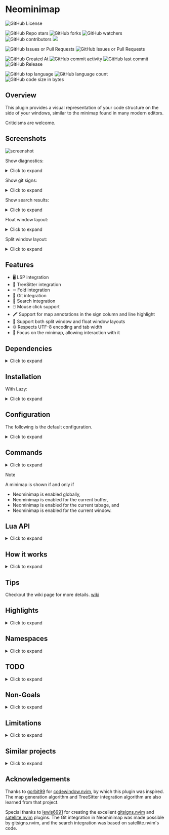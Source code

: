 # Neominimap

![GitHub License](https://img.shields.io/github/license/Isrothy/neominimap.nvim)

![GitHub Repo stars](https://img.shields.io/github/stars/Isrothy/neominimap.nvim)
![GitHub forks](https://img.shields.io/github/forks/Isrothy/neominimap.nvim)
![GitHub watchers](https://img.shields.io/github/watchers/Isrothy/neominimap.nvim)
![GitHub contributors](https://img.shields.io/github/contributors/Isrothy/neominimap.nvim)
<a href="https://dotfyle.com/plugins/Isrothy/neominimap.nvim">
  <img src="https://dotfyle.com/plugins/Isrothy/neominimap.nvim/shield" />
</a>

![GitHub Issues or Pull Requests](https://img.shields.io/github/issues/Isrothy/neominimap.nvim)
![GitHub Issues or Pull Requests](https://img.shields.io/github/issues-pr/Isrothy/neominimap.nvim)

![GitHub Created At](https://img.shields.io/github/created-at/Isrothy/neominimap.nvim)
![GitHub commit activity](https://img.shields.io/github/commit-activity/m/Isrothy/neominimap.nvim)
![GitHub last commit](https://img.shields.io/github/last-commit/Isrothy/neominimap.nvim)
![GitHub Release](https://img.shields.io/github/v/release/Isrothy/neominimap.nvim)

![GitHub top language](https://img.shields.io/github/languages/top/Isrothy/neominimap.nvim)
![GitHub language count](https://img.shields.io/github/languages/count/Isrothy/neominimap.nvim)
![GitHub code size in bytes](https://img.shields.io/github/languages/code-size/Isrothy/neominimap.nvim)

## Overview

This plugin provides a visual representation of your code structure on the side
of your windows, similar to the minimap found in many modern editors.

Criticisms are welcome.

## Screenshots

![screenshot](https://github.com/user-attachments/assets/029d61c7-94ac-4e68-9308-3c82a3c07fef)

Show diagnostics:

<details>
 <summary>Click to expand</summary>

![image](https://github.com/user-attachments/assets/0710873b-bfa8-4102-bd6f-dbd9dd5cb9fd)

</details>

Show git signs:

<details>
 <summary>Click to expand</summary>

![image](https://github.com/user-attachments/assets/383ab582-884d-4fd5-86ab-1324ebedd7c0)

</details>

Show search results:

<details>
 <summary>Click to expand</summary>

![image](https://github.com/user-attachments/assets/83a1a5a5-7bc7-48cc-9c01-39de75fada94)

</details>

Float window layout:

<details>
 <summary>Click to expand</summary>

![image](https://github.com/user-attachments/assets/71a14460-e8c0-468f-b7bc-6e991df1f042)

</details>

Split window layout:

<details>
 <summary>Click to expand</summary>

![image](https://github.com/user-attachments/assets/8a4fc48b-4811-4cee-a964-eccc5fda9a57)

</details>

## Features

- 🖥️ LSP integration
- 🌳 TreeSitter integration
- ➖  Fold integration
- 🔀 Git integration
- 🔎 Search integration
- 🖱️ Mouse click support
- 🖍️ Support for map annotations in the sign column and line highlight
- 📐 Support both split window and float window layouts
- 🌐 Respects UTF-8 encoding and tab width
- 🎯 Focus on the minimap, allowing interaction with it

## Dependencies

<details>
 <summary>Click to expand</summary>

- A font that supports dispalys **Braille Patterns** Unicode block
- Optional: [nvim-treesitter](https://github.com/nvim-treesitter/nvim-treesitter) for highlighting
- Optional: [gitsigns.nvim](https://github.com/lewis6991/gitsigns.nvim) for Git integration

</details>

## Installation

With Lazy:

<details>
 <summary>Click to expand</summary>

```lua
---@module "neominimap.config.meta"
{
    "Isrothy/neominimap.nvim",
    version = "v3.*.*",
    enabled = true,
    lazy = false, -- NOTE: NO NEED to Lazy load
    -- Optional
    keys = {
            -- Global Minimap Controls
            { "<leader>nm", "<cmd>Neominimap toggle<cr>", desc = "Toggle global minimap" },
            { "<leader>no", "<cmd>Neominimap on<cr>", desc = "Enable global minimap" },
            { "<leader>nc", "<cmd>Neominimap off<cr>", desc = "Disable global minimap" },
            { "<leader>nr", "<cmd>Neominimap refresh<cr>", desc = "Refresh global minimap" },

            -- Window-Specific Minimap Controls
            { "<leader>nwt", "<cmd>Neominimap winToggle<cr>", desc = "Toggle minimap for current window" },
            { "<leader>nwr", "<cmd>Neominimap winRefresh<cr>", desc = "Refresh minimap for current window" },
            { "<leader>nwo", "<cmd>Neominimap winOn<cr>", desc = "Enable minimap for current window" },
            { "<leader>nwc", "<cmd>Neominimap winOff<cr>", desc = "Disable minimap for current window" },

            -- Tab-Specific Minimap Controls
            { "<leader>ntt", "<cmd>Neominimap tabToggle<cr>", desc = "Toggle minimap for current tab" },
            { "<leader>ntr", "<cmd>Neominimap tabRefresh<cr>", desc = "Refresh minimap for current tab" },
            { "<leader>nto", "<cmd>Neominimap tabOn<cr>", desc = "Enable minimap for current tab" },
            { "<leader>ntc", "<cmd>Neominimap tabOff<cr>", desc = "Disable minimap for current tab" },

            -- Buffer-Specific Minimap Controls
            { "<leader>nbt", "<cmd>Neominimap bufToggle<cr>", desc = "Toggle minimap for current buffer" },
            { "<leader>nbr", "<cmd>Neominimap bufRefresh<cr>", desc = "Refresh minimap for current buffer" },
            { "<leader>nbo", "<cmd>Neominimap bufOn<cr>", desc = "Enable minimap for current buffer" },
            { "<leader>nbc", "<cmd>Neominimap bufOff<cr>", desc = "Disable minimap for current buffer" },

            ---Focus Controls
            { "<leader>nf", "<cmd>Neominimap focus<cr>", desc = "Focus on minimap" },
            { "<leader>nu", "<cmd>Neominimap unfocus<cr>", desc = "Unfocus minimap" },
            { "<leader>ns", "<cmd>Neominimap toggleFocus<cr>", desc = "Switch focus on minimap" },
    },
    init = function()
        -- The following options are recommended when layout == "float"
        vim.opt.wrap = false
        vim.opt.sidescrolloff = 36 -- Set a large value

        --- Put your configuration here
        ---@type Neominimap.UserConfig
        vim.g.neominimap = {
            auto_enable = true,
        }
    end,
}
```

</details>

## Configuration

The following is the default configuration.

<details>
 <summary>Click to expand</summary>

```lua
{
    -- Enable the plugin by default
    auto_enable = true, ---@type boolean

    -- Log level
    log_level = vim.log.levels.OFF, ---@type integer

    -- Notification level
    notification_level = vim.log.levels.INFO, ---@type integer

    -- Path to the log file
    log_path = vim.fn.stdpath("data") .. "/neominimap.log", ---@type string

    -- Minimap will not be created for buffers of these types
    ---@type string[]
    exclude_filetypes = {
        "help",
    },

    -- Minimap will not be created for buffers of these types
    ---@type string[]
    exclude_buftypes = {
        "nofile",
        "nowrite",
        "quickfix",
        "terminal",
        "prompt",
    },

    -- When false is returned, the minimap will not be created for this buffer
    ---@type fun(bufnr: integer): boolean
    buf_filter = function()
        return true
    end,

    -- When false is returned, the minimap will not be created for this window
    ---@type fun(winid: integer): boolean
    win_filter = function()
        return true
    end,

    -- How many columns a dot should span
    x_multiplier = 4, ---@type integer

    -- How many rows a dot should span
    y_multiplier = 1, ---@type integer

    ---@alias Neominimap.Config.LayoutType "split" | "float"

    --- Either `split` or `float`
    --- When layout is set to `float`,
    --- the minimap will be created in floating windows attached to all suitable windows
    --- When layout is set to `split`,
    --- the minimap will be created in one split window
    layout = "float", ---@type Neominimap.Config.LayoutType

    --- Used when `layout` is set to `split`
    split = {
        minimap_width = 20, ---@type integer

        ---@alias Neominimap.Config.SplitDirection "left" | "right"
        direction = "right", ---@type Neominimap.Config.SplitDirection

        ---Automatically close the split window when it is the last window
        close_if_last_window = false, ---@type boolean
    },

    --- Used when `layout` is set to `float`
    float = {
        minimap_width = 20, ---@type integer

        --- If set to nil, there is no maximum height restriction
        --- @type integer
        max_minimap_height = nil,

        margin = {
            right = 0, ---@type integer
            top = 0, ---@type integer
            bottom = 0, ---@type integer
        },
        z_index = 1, ---@type integer

        --- Border style of the floating window.
        --- Accepts all usual border style options (e.g., "single", "double")
        --- @type string | string[] | [string, string][]
        window_border = "single",
    },

    -- For performance issue, when text changed,
    -- minimap is refreshed after a certain delay
    -- Set the delay in milliseconds
    delay = 200, ---@type integer

    -- Sync the cursor position with the minimap
    sync_cursor = true, ---@type boolean

    click = {
        -- Enable mouse click on minimap
        enabled = false, ---@type boolean
        -- Automatically switch focus to minimap when clicked
        auto_switch_focus = true, ---@type boolean
    },

    diagnostic = {
        enabled = true, ---@type boolean
        severity = vim.diagnostic.severity.WARN, ---@type integer
        mode = "line", ---@type Neominimap.Handler.MarkMode
        priority = {
            ERROR = 100, ---@type integer
            WARN = 90, ---@type integer
            INFO = 80, ---@type integer
            HINT = 70, ---@type integer
        },
    },

    git = {
        enabled = true, ---@type boolean
        mode = "sign", ---@type Neominimap.Handler.MarkMode
        priority = 6, ---@type integer
    },

    search = {
        enabled = false, ---@type boolean
        mode = "line", ---@type Neominimap.Handler.MarkMode
        priority = 20, ---@type integer
    },

    treesitter = {
        enabled = true, ---@type boolean
        priority = 200, ---@type integer
    },

    fold = {
        -- Considering fold when rendering minimap
        enabled = true, ---@type boolean
    },

    ---Overrite the default winopt
    ---@param opt vim.wo
    ---@param winid integer the window id of the source window, NOT minimap window
    winopt = function(opt, winid) end,

    ---Overrite the default bufopt
    ---@param opt vim.bo
    ---@param bufnr integer the buffer id of the source buffer, NOT minimap buffer
    bufopt = function(opt, bufnr) end,
}
```

The default `winopt` is:

```lua
{
    winhighlight = "Normal:NeominimapBackground,FloatBorder:NeominimapBorder,CursorLine:NeominimapCursorLine",
    wrap = false,
    foldcolumn = "0",
    signcolumn = "auto",
    number = false,
    relativenumber = false,
    scrolloff = 99999, -- To center minimap
    sidescrolloff = 0,
    winblend = 0,
    cursorline = true,
    spell = false,
    list = false,
    fillchars = "eob: ",
    winfixwidth = true,
}
```

The default `bufopt` is:

```lua
{
    buftype = "nofile",
    filetype = "neominimap",
    swapfile = false,
    bufhidden = "hide",
    undolevels = -1,
    modifiable = false,
}
```

</details>

## Commands

<details>
 <summary>Click to expand</summary>

| Command                               | Description                                                                                                     | Arguments                  |
|---------------------------------------|-----------------------------------------------------------------------------------------------------------------|----------------------------|
| `Neominimap on`                       | Turn on minimaps globally.                                                                                      | None                       |
| `Neominimap off`                      | Turn off minimaps globally.                                                                                     | None                       |
| `Neominimap toggle`                   | Toggle minimaps globally.                                                                                       | None                       |
| `Neominimap refresh`                  | Refresh minimaps globally.                                                                                      | None                       |
| `Neominimap bufOn [buffer_list]`      | Enable the minimap for specified buffers. If no buffers are specified, enable for the current buffer.           | Optional: List of buffers  |
| `Neominimap bufOff [buffer_list]`     | Disable the minimap for specified buffers. If no buffers are specified, disable for the current buffer.         | Optional: List of buffers  |
| `Neominimap bufToggle [buffer_list]`  | Toggle the minimap for specified buffers. If no buffers are specified, toggle for the current buffer.           | Optional: List of buffers  |
| `Neominimap bufRefresh [buffer_list]` | Refresh the minimap buffers for specified buffers. If no buffers are specified, refresh for the current buffer. | Optional: List of buffers  |
| `Neominimap TabOn [tab_list]`         | Enable the minimap for specified tabspage. If no tabpages are specified, enable for the current tab.            | Optional: List of tabpages |
| `Neominimap TabOff [tab_list]`        | Disable the minimap for specified tabpages. If no tabpages are specified, disable for the current tab.          | Optional: List of tabpages |
| `Neominimap TabToggle [tab_list]`     | Toggle the minimap for specified tabpages. If no tabpages are specified, toggle for the current tab.            | Optional: List of tabpages |
| `Neominimap TabRefresh [tab_list]`    | Refresh the minimap tabs for specified tabs. If no tabs are specified, refresh for the current tab.             | Optional: List of tabpages |
| `Neominimap winOn [window_list]`      | Enable the minimap for specified windows. If no windows are specified, enable for the current window.           | Optional: List of windows  |
| `Neominimap winOff [window_list]`     | Disable the minimap for specified windows. If no windows are specified, disable for the current window.         | Optional: List of windows  |
| `Neominimap winToggle [window_list]`  | Toggle the minimap for specified windows. If no windows are specified, toggle for the current window.           | Optional: List of windows  |
| `Neominimap winRefresh [window_list]` | Refresh the minimap windows for specified windows. If no windows are specified, refresh for the current window. | Optional: List of windows  |
| `Neominimap focus`                    | Focus on the minimap. Set cursor to the minimap window.                                                         | None                       |
| `Neominimap unfocus`                  | Unfocus the minimap. Set cursor back.                                                                           | None                       |
| `Neominimap toggleFocus`              | Toggle minimap focus                                                                                            | None                       |

`Neominimap bufRefresh` does the following:

- Creating or wiping out buffers as needed.
- Rendering minimap text and applying highlights.

`Neominimap tabRefresh` does the following:

- Creating or wiping out windows in tabpages as needed.

`Neominimap winRefresh` does the following:

- Opening or closing windows as needed.
- Updating window configurations, such as positions and sizes.
- Attaching windows to the correct buffers.

### Usage Examples

To turn on the minimap globally:

```vim
:Neominimap on
```

To disable the minimap for the current buffer:

```vim
:Neominimap bufOff
```

To refresh the minimap for windows 3 and 4:

```vim
:Neominimap winRefresh 3 4
```

</details>

> [!NOTE]
> A minimap is shown if and only if
>
> - Neominimap is enabled globally,
> - Neominimap is enabled for the current buffer,
> - Neominimap is enabled for the current tabage, and
> - Neominimap is enabled for the current window.

## Lua API

<details>
 <summary>Click to expand</summary>

These are the corresponding commands in the Lua API.

| Function                                    | Description                                                  | Arguments                                                            |
|---------------------------------------------|--------------------------------------------------------------|----------------------------------------------------------------------|
| `require('neominimap').on()`                | Enable the minimap globally across all buffers and windows.  | None                                                                 |
| `require('neominimap').off()`               | Disable the minimap globally.                                | None                                                                 |
| `require('neominimap').toggle()`            | Toggle the minimap on or off globally.                       | None                                                                 |
| `require('neominimap').refresh()`           | Refresh the minimap globally.                                | None                                                                 |
| `require('neominimap').bufOn(<bufnr>)`      | Enable the minimap for specified buffers.                    | List of buffer numbers (defaults to current buffer if list is empty) |
| `require('neominimap').bufOff(<bufnr>)`     | Disable the minimap for specified buffers.                   | List of buffer numbers (defaults to current buffer if list is empty) |
| `require('neominimap').bufToggle(<bufnr>)`  | Toggle the minimap for specified buffers.                    | List of buffer numbers (defaults to current buffer if list is empty) |
| `require('neominimap').bufRefresh(<bufnr>)` | Refresh the minimap buffers for specified buffers.           | List of buffer numbers (defaults to current buffer if list is empty) |
| `require('neominimap').tabOn(<tabid>)`      | Enable the minimap for specified tabpages.                   | List of tabage IDs (defaults to current tabage if list is empty)     |
| `require('neominimap').tabOff(<tabid>)`     | Disable the minimap for specified tabpages.                  | List of tabage IDs (defaults to current tabage if list is empty)     |
| `require('neominimap').tabToggle(<tabnr>)`  | Toggle the minimap for specified tabpages.                   | List of tabage IDs (defaults to current tabage if list is empty)     |
| `require('neominimap').tabRefresh(<tabnr>)` | Refresh the minimap tabs for specified tabpages.             | List of tabage IDs (defaults to current tabage if list is empty)     |
| `require('neominimap').winOn(<winid>)`      | Enable the minimap for specified windows.                    | List of window IDs (defaults to current window if list is empty)     |
| `require('neominimap').winOff(<winid>)`     | Disable the minimap for specified windows.                   | List of window IDs (defaults to current window if list is empty)     |
| `require('neominimap').winToggle(<winid>)`  | Toggle the minimap for specified windows.                    | List of window IDs (defaults to current window if list is empty)     |
| `require('neominimap').winRefresh(<winid>)` | Refresh the minimap windows for specified windows.           | List of window IDs (defaults to current window if list is empty)     |
| `require('neominimap').focus()`             | Focuse the minimap window, allowing interaction with it.     | None                                                                 |
| `require('neominimap').unfocus()`           | Unfocus the minimap window, returning focus to the editor.   | None                                                                 |
| `require('neominimap').toggleFocus()`       | Toggle focus between the minimap and the main editor window. | None                                                                 |

</details>

## How it works

<details>
 <summary>Click to expand</summary>

### Caching Minimap Buffers

For every file opened, the plugin generates a corresponding minimap buffer.

When a buffer is displayed in a window,
the minimap buffer is automatically opened side by side with the main window.

This approach minimizes unnecessary rendering when

- Multiple windows are open for same file
- Switching between buffers within a window

### TreeSitter Integration

First, the plugin retrieves all Treesitter nodes in the buffer.

For each codepoint in the minimap,
the plugin calculates which highlight occurs most frequently
and displays it.
If multiple highlights occur the same number of times,
all of them are displayed.

Note that the plugin considers which highlights are *applied*,
rather than which highlights are *shown*.
Specifically, when many highlights are applied to a codepoint,
it is possible that only some of them are visible.
However, all applied highlights are considered in the calculation.
As a result, unshown highlights may be displayed in the minimap,
leading to potential inconsistencies
between the highlights in the minimap and those in the buffer.

</details>

## Tips

Checkout the wiki page for more details. [wiki](https://github.com/Isrothy/neominimap.nvim/wiki/Tips)

## Highlights

<details>
 <summary>Click to expand</summary>

| Highlight Group           | Description                                   |
|---------------------------|-----------------------------------------------|
| `NeominimapBackground`    | Background color for the minimap.             |
| `NeominimapBorder`        | Border highlight for the minimap window.      |
| `NeominimapCursorLine`    | Highlight for the cursor line in the minimap. |
| `NeominimapHintLine`      |                                               |
| `NeominimapInfoLine`      |                                               |
| `NeominimapWarnLine`      |                                               |
| `NeominimapErrorLine`     |                                               |
| `NeominimapHintSign`      |                                               |
| `NeominimapInfoSign`      |                                               |
| `NeominimapWarnSign`      |                                               |
| `NeominimapErrorSign`     |                                               |
| `NeominimapGitAddLine`    |                                               |
| `NeominimapGitChangeLine` |                                               |
| `NeominimapGitDeleteLine` |                                               |
| `NeominimapGitAddSign`    |                                               |
| `NeominimapGitChangeSign` |                                               |
| `NeominimapGitDeleteSign` |                                               |

</details>

## Namespaces

<details>
 <summary>Click to expand</summary>

| Namespace               | Description                      |
|-------------------------|----------------------------------|
| `neominimap_git`        | Git signs and highlights.        |
| `neominimap_diagnostic` | Diagnostic signs and highlights. |
| `neominimap_search`     | Search signs and highlights.     |
| `neominimap_treesitter` | Treesitter highlights.           |

</details>

## TODO

<details>
 <summary>Click to expand</summary>

- [x] LSP integration
- [x] TreeSitter integration
- [x] Git integration
- [x] Search integration
- [x] Support for window relative to editor
- [x] Validate user configuration
- [x] Documentation
- [ ] Performance improvements
- [ ] More test cases

</details>

## Non-Goals

<details>
 <summary>Click to expand</summary>

- Scrollbar.
  Use [satellite.nvim](https://github.com/lewis6991/satellite.nvim),
      [nvim-scrollview](https://github.com/dstein64/nvim-scrollview)
  or other plugins.
- Display screen bounds like
  [codewindow.nvim](https://github.com/gorbit99/codewindow.nvim).
  For performance, this plugin creates a minimap buffer for each buffer.
  Since a screen bound is a windowwise thing,
  it's not impossible to display them by highlights.

</details>

## Limitations

<details>
 <summary>Click to expand</summary>

- Updating Folds Immediately.
  Neovim does not provide a fold event. Therefore, this plugin cannot update
  immediately whenever fold changes in a buffer.

</details>

## Similar projects

<details>
 <summary>Click to expand</summary>

- [codewindow.nvim](https://github.com/gorbit99/codewindow.nvim)
  - Codewindow.nvim renders the minimap whenever focus is switched to a
    different window or the buffer is switched. In contrast, this plugin caches
    the minimap, so it only renders when the text is changed. Therefore, this
    plugin should offer better performance when frequently switching windows or
    buffers.
  - Codewindow.nvim renders the minimap based on bytes, while this plugin
    renders based on codepoints, respecting UTF-8 encoding and tab width.
  - Codewindow.nvim does not consider folds, whereas this plugin does.
  - Codewindow.nvim shows the minimap in a floating window but does not support
    a split window. This plugin supports both.

- [mini.map](https://github.com/echasnovski/mini.map)
  - Mini.map allows for encoded symbol customization, while this plugin does not.
  - Mini.map includes a scrollbar, which this plugin does not.
  - Mini.map does not have Treesitter integration, whereas this plugin does.
  - Mini.map rescales the minimap so that its height matches the window height,
    while this plugin generates the minimap using a fixed compression rate.
  - Mini.map does not cache the minimap, but it is still performant.
  - Mini.map shows the minimap in a floating window but does not support a
    split window. This plugin supports both.

- [minimap.vim](https://github.com/wfxr/minimap.vim)
  - Like Mini.map, Minimap.vim scales the minimap.
  - Minimap.vim uses a Rust program to generate minimaps efficiently, while
    this plugin is written in Lua.
  - Minimap.vim does not have Treesitter or LSP integration, which this plugin
    does.
  - Minimap.vim shows the minimap in a split window but does not support a
    floating window. This plugin supports both.

</details>

## Acknowledgements

Thanks to [gorbit99](https://github.com/gorbit99) for
[codewindow.nvim](https://github.com/gorbit99/codewindow.nvim),
by which this plugin was inspired.
The map generation algorithm and TreeSitter integration algorithm are also
learned from that project.

Special thanks to [lewis6991](https://github.com/lewis6991) for creating the
excellent [gitsigns.nvim](https://github.com/lewis6991/gitsigns.nvim) and
[satellite.nvim](https://github.com/lewis6991/satellite.nvim) plugins. The Git
integration in Neominimap was made possible by gitsigns.nvim, and the search
integration was based on satellite.nvim's code.
